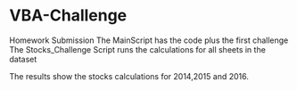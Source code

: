 # VBA-Challenge
Homework Submission
The MainScript has the code plus the first challenge
The Stocks_Challenge Script runs the calculations for all sheets in the dataset

The results show the stocks calculations for 2014,2015 and 2016.
